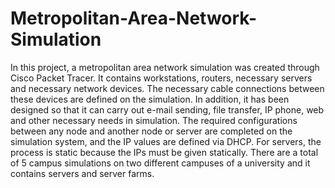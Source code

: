 # Metropolitan-Area-Network-Simulation
In this project, a metropolitan area network simulation was created through Cisco Packet Tracer. It contains workstations, routers, necessary servers and necessary network devices. The necessary cable connections between these devices are defined on the simulation. In addition, it has been designed so that it can carry out e-mail sending, file transfer, IP phone, web and other necessary needs in simulation. The required configurations between any node and another node or server are completed on the simulation system, and the IP values are defined via DHCP. For servers, the process is static because the IPs must be given statically. There are a total of 5 campus simulations on two different campuses of a university and it contains servers and server farms.
